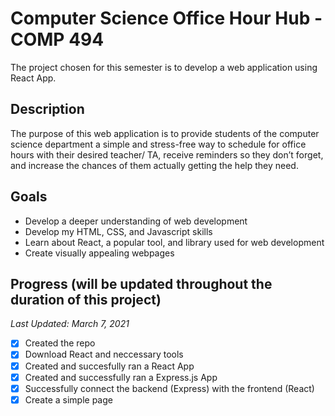 # Computer Science Office Hour Hub - COMP 494

The project chosen for this semester is to develop a web application using React App.

## Description
The purpose of this web application is to provide students of the computer science department a simple and stress-free way to schedule for office hours with their desired teacher/ TA, receive reminders so they don’t forget, and increase the chances of them actually getting the help they need.

## Goals
* Develop a deeper understanding of web development
* Develop my HTML, CSS, and Javascript skills
* Learn about React, a popular tool, and library used for web development
* Create visually appealing webpages


## Progress (will be updated throughout the duration of this project)
*Last Updated: March 7, 2021*
- [x] Created the repo
- [x] Download React and neccessary tools
- [x] Created and succesfully ran a React App
- [x] Created and successfully ran a Express.js App
- [x] Successfully connect the backend (Express) with the frontend (React)
- [x] Create a simple page
